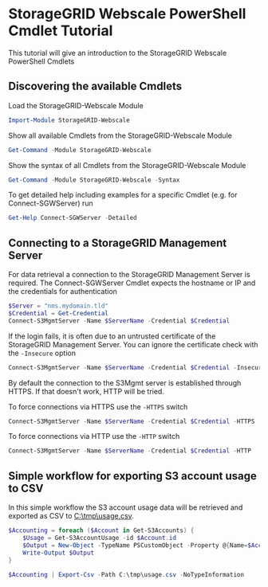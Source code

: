 # StorageGRID Webscale PowerShell Cmdlet Tutorial

This tutorial will give an introduction to the StorageGRID Webscale PowerShell Cmdlets

## Discovering the available Cmdlets

Load the StorageGRID-Webscale Module

```powershell
Import-Module StorageGRID-Webscale
```

Show all available Cmdlets from the StorageGRID-Webscale Module

```powershell
Get-Command -Module StorageGRID-Webscale
```

Show the syntax of all Cmdlets from the StorageGRID-Webscale Module

```powershell
Get-Command -Module StorageGRID-Webscale -Syntax
```

To get detailed help including examples for a specific Cmdlet (e.g. for Connect-SGWServer) run

```powershell
Get-Help Connect-SGWServer -Detailed
```

## Connecting to a StorageGRID Management Server

For data retrieval a connection to the StorageGRID Management Server is required. The Connect-SGWServer Cmdlet expects the hostname or IP and the credentials for authentication

```powershell
$Server = "nms.mydomain.tld"
$Credential = Get-Credential
Connect-S3MgmtServer -Name $ServerName -Credential $Credential
```

If the login fails, it is often due to an untrusted certificate of the StorageGRID Management Server. You can ignore the certificate check with the `-Insecure` option

```powershell
Connect-S3MgmtServer -Name $ServerName -Credential $Credential -Insecure
```

By default the connection to the S3Mgmt server is established through HTTPS. If that doesn't work, HTTP will be tried. 

To force connections via HTTPS use the `-HTTPS` switch

```powershell
Connect-S3MgmtServer -Name $ServerName -Credential $Credential -HTTPS
```

To force connections via HTTP use the `-HTTP` switch

```powershell
Connect-S3MgmtServer -Name $ServerName -Credential $Credential -HTTP
```

## Simple workflow for exporting S3 account usage to CSV

In this simple workflow the S3 account usage data will be retrieved and exported as CSV to [C:\tmp\usage.csv](C:\tmp\usage.csv).

```powershell
$Accounting = foreach ($Account in Get-S3Accounts) {
    $Usage = Get-S3AccountUsage -id $Account.id
    $Output = New-Object -TypeName PSCustomObject -Property @{Name=$Account.name;ID=$Account.id;"Calculation Time"=$Usage.calculationTime;"Object Count"=$Usage.objectCount;"Data Bytes used"=$Usage.dataBytes}
    Write-Output $Output
} 

$Accounting | Export-Csv -Path C:\tmp\usage.csv -NoTypeInformation
```
